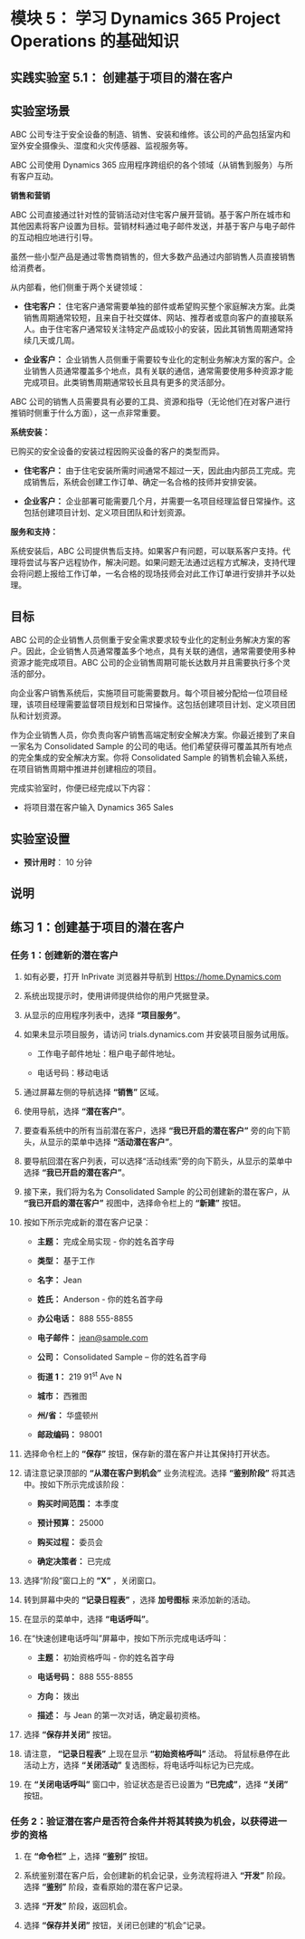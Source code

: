 ﻿---
lab:
    title: '实验室 5.1： 创建基于项目的潜在客户'
    module: '模块 5： 学习 Dynamics 365 Project Operations 的基础知识'
---

模块 5： 学习 Dynamics 365 Project Operations 的基础知识
========================

## 实践实验室 5.1： 创建基于项目的潜在客户

## 实验室场景

ABC 公司专注于安全设备的制造、销售、安装和维修。该公司的产品包括室内和室外安全摄像头、湿度和火灾传感器、监视服务等。 

ABC 公司使用 Dynamics 365 应用程序跨组织的各个领域（从销售到服务）与所有客户互动。 

**销售和营销**

ABC 公司直接通过针对性的营销活动对住宅客户展开营销。基于客户所在城市和其他因素将客户设置为目标。营销材料通过电子邮件发送，并基于客户与电子邮件的互动相应地进行引导。 

虽然一些小型产品是通过零售商销售的，但大多数产品通过内部销售人员直接销售给消费者。

从内部看，他们侧重于两个关键领域： 

- **住宅客户：** 住宅客户通常需要单独的部件或希望购买整个家庭解决方案。此类销售周期通常较短，且来自于社交媒体、网站、推荐者或意向客户的直接联系人。由于住宅客户通常较关注特定产品或较小的安装，因此其销售周期通常持续几天或几周。 

- **企业客户：** 企业销售人员侧重于需要较专业化的定制业务解决方案的客户。企业销售人员通常覆盖多个地点，具有关联的通信，通常需要使用多种资源才能完成项目。此类销售周期通常较长且具有更多的灵活部分。 

ABC 公司的销售人员需要具有必要的工具、资源和指导（无论他们在对客户进行推销时侧重于什么方面），这一点非常重要。 

**系统安装：**

已购买的安全设备的安装过程因购买设备的客户的类型而异。 

- **住宅客户：** 由于住宅安装所需时间通常不超过一天，因此由内部员工完成。完成销售后，系统会创建工作订单、确定一名合格的技师并安排安装。 

- **企业客户：** 企业部署可能需要几个月，并需要一名项目经理监督日常操作。这包括创建项目计划、定义项目团队和计划资源。 

**服务和支持：**

系统安装后，ABC 公司提供售后支持。如果客户有问题，可以联系客户支持。代理将尝试与客户远程协作，解决问题。如果问题无法通过远程方式解决，支持代理会将问题上报给工作订单，一名合格的现场技师会对此工作订单进行安排并予以处理。 
## 目标

ABC 公司的企业销售人员侧重于安全需求要求较专业化的定制业务解决方案的客户。因此，企业销售人员通常覆盖多个地点，具有关联的通信，通常需要使用多种资源才能完成项目。ABC 公司的企业销售周期可能长达数月并且需要执行多个灵活的部分。 

向企业客户销售系统后，实施项目可能需要数月。每个项目被分配给一位项目经理，该项目经理需要监督项目规划和日常操作。这包括创建项目计划、定义项目团队和计划资源。 

作为企业销售人员，你负责向客户销售高端定制安全解决方案。你最近接到了来自一家名为 Consolidated Sample 的公司的电话。他们希望获得可覆盖其所有地点的完全集成的安全解决方案。你将 Consolidated Sample 的销售机会输入系统，在项目销售周期中推进并创建相应的项目。 

完成实验室时，你便已经完成以下内容：

- 将项目潜在客户输入 Dynamics 365 Sales

## 实验室设置

  - **预计用时**： 10 分钟

## 说明

## 练习 1：创建基于项目的潜在客户

### 任务 1：创建新的潜在客户

1. 如有必要，打开 InPrivate 浏览器并导航到 [Https://home.Dynamics.com](https://home.dynamics.com/) 

2. 系统出现提示时，使用讲师提供给你的用户凭据登录。 

3. 从显示的应用程序列表中，选择 **“项目服务”**。 

4. 如果未显示项目服务，请访问 trials.dynamics.com 并安装项目服务试用版。 

	- 工作电子邮件地址：租户电子邮件地址。 

	- 电话号码：移动电话

5. 通过屏幕左侧的导航选择 **“销售”** 区域。 

6. 使用导航，选择 **“潜在客户”**。 

7. 要查看系统中的所有当前潜在客户，选择 **“我已开启的潜在客户”** 旁的向下箭头，从显示的菜单中选择 **“活动潜在客户”**。 

8. 要导航回潜在客户列表，可以选择“活动线索”旁的向下箭头，从显示的菜单中选择 **“我已开启的潜在客户”**。 

9. 接下来，我们将为名为 Consolidated Sample 的公司创建新的潜在客户，从 **“我已开启的潜在客户”** 视图中，选择命令栏上的 **“新建”** 按钮。

10. 按如下所示完成新的潜在客户记录：

	- **主题：** 完成全局实现 - 你的姓名首字母

	- **类型：** 基于工作

	- **名字：** Jean

	- **姓氏：** Anderson - 你的姓名首字母

	- **办公电话：** 888 555-8855

	- **电子邮件：** jean@sample.com

	- **公司：** Consolidated Sample – 你的姓名首字母

	- **街道 1：**  219 91<sup data-htmlnode="">st</sup> Ave N

	- **城市：** 西雅图

	- **州/省：** 华盛顿州

	- **邮政编码：** 98001 

11. 选择命令栏上的 **“保存”** 按钮，保存新的潜在客户并让其保持打开状态。

12. 请注意记录顶部的 **“从潜在客户到机会”** 业务流程流。选择 **“鉴别阶段”** 将其选中。按如下所示完成该阶段：

	- **购买时间范围：** 本季度

	- **预计预算：** 25000  

	- **购买过程：** 委员会

	- **确定决策者：** 已完成

13. 选择“阶段”窗口上的 **“X”** ，关闭窗口。 

14. 转到屏幕中央的 **“记录日程表”** ，选择 **加号图标** 来添加新的活动。 

15. 在显示的菜单中，选择 **“电话呼叫”**。

16. 在“快速创建电话呼叫”屏幕中，按如下所示完成电话呼叫：

	- **主题：** 初始资格呼叫 - 你的姓名首字母  

	- **电话号码：** 888 555-8855

	- **方向：** 拨出

	- **描述：** 与 Jean 的第一次对话，确定最初资格。 

17. 选择 **“保存并关闭”** 按钮。

18. 请注意， **“记录日程表”** 上现在显示 **“初始资格呼叫”** 活动。 将鼠标悬停在此活动上方，选择 **“关闭活动”** 复选图标，将电话呼叫标记为已完成。

19. 在 **“关闭电话呼叫”** 窗口中，验证状态是否已设置为 **“已完成”**，选择 **“关闭”** 按钮。

 

### 任务 2：验证潜在客户是否符合条件并将其转换为机会，以获得进一步的资格

1. 在 **“命令栏”** 上，选择 **“鉴别”** 按钮。 

2. 系统鉴别潜在客户后，会创建新的机会记录，业务流程将进入 **“开发”** 阶段。 选择 **“鉴别”** 阶段，查看原始的潜在客户记录。

3. 选择 **“开发”** 阶段，返回机会。

4. 选择 **“保存并关闭”** 按钮，关闭已创建的“机会”记录。 

